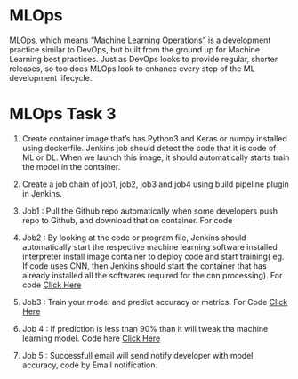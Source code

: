 # MLOps

MLOps, which means “Machine Learning Operations” is a development practice similar to DevOps, but built from the ground up for Machine Learning best practices. Just as DevOps looks to provide regular, shorter releases, so too does MLOps look to enhance every step of the ML development lifecycle.



# MLOps Task 3
1. Create container image that’s has Python3 and Keras or numpy installed using dockerfile. Jenkins job should detect the code that it is code of ML or DL. When we launch this image, it should automatically starts train the model in the container.

2. Create a job chain of job1, job2, job3 and job4 using build pipeline plugin in Jenkins. 

3. Job1 : Pull the Github repo automatically when some developers push repo to Github, and download that on container. For code

4. Job2 : By looking at the code or program file, Jenkins should automatically start the respective machine learning software installed interpreter install image container to deploy code and start training( eg. If code uses CNN, then Jenkins should start the container that has already installed all the softwares required for the cnn processing). For code
[Click Here](/job2.sh)

5. Job3 : Train your model and predict accuracy or metrics. For Code
[Click Here](/job3.sh)

7. Job 4 : If prediction is less than 90% than it will tweak tha machine learning model. Code here 
[Click Here](/job4.sh)

6. Job 5 : Successfull email will send notify developer with model accuracy, code by Email notification.
